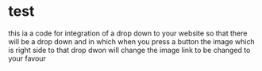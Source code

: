 # test
this ia a code for integration of a drop down to your website 
so that there will be a drop down and in which when you press a button the image which is right side to that drop dwon will change
the image link to be changed to your favour
